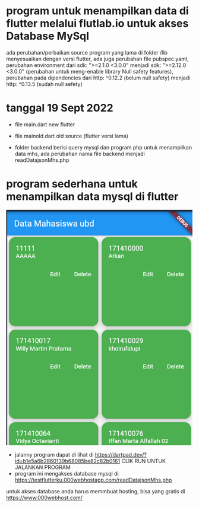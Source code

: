 # program untuk menampilkan data di flutter melalui flutlab.io  untuk akses Database MySql

 ada perubahan/perbaikan source program yang lama di folder /lib menyesuaikan dengan versi flutter, ada juga perubahan file  pubspec.yaml, perubahan environment dari
  sdk: ">=2.1.0 <3.0.0"  menjadi sdk: ">=2.12.0 <3.0.0" (perubahan untuk meng-enable library Null safety features), perubahan pada dipendencies dari http: ^0.12.2 (belum null safety)  menjadi http: ^0.13.5 (sudah null sefety)
 
#  tanggal 19 Sept 2022
- file main.dart new flutter
- file mainold.dart old source (flutter versi lama)

- folder backend berisi query mysql dan program php untuk menampilkan data mhs, ada perubahan nama file backend menjadi readDatajsonMhs.php

# program sederhana untuk menampilkan data mysql di flutter

![alt text](https://github.com/afriyudi/ReadData/blob/master/gambar/progflutter.png "jalannya program di browser")

- jalanny program dapat di lihat di  https://dartpad.dev/?id=b1e5a6b2860139b68085be82c82b0161    CLIK RUN UNTUK JALANKAN PROGRAM
- program ini mengakses database mysql di https://testflutterku.000webhostapp.com/readDatajsonMhs.php  


untuk akses database anda harus memmbuat hosting, bisa yang gratis di https://www.000webhost.com/

